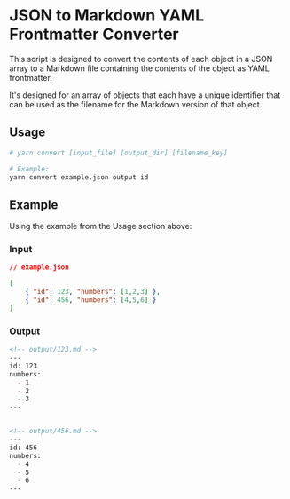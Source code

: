 # JSON to Markdown YAML Frontmatter Converter

This script is designed to convert the contents of each object in a JSON array to a Markdown file containing the contents of the object as YAML frontmatter.

It's designed for an array of objects that each have a unique identifier that can be used as the filename for the Markdown version of that object.

## Usage

```bash
# yarn convert [input_file] [output_dir] [filename_key]

# Example:
yarn convert example.json output id
```

## Example

Using the example from the Usage section above:

### Input

```json
// example.json

[
    { "id": 123, "numbers": [1,2,3] },
    { "id": 456, "numbers": [4,5,6] }
]

```

### Output

```md
<!-- output/123.md -->
---
id: 123
numbers:
  - 1
  - 2
  - 3
---


<!-- output/456.md -->
---
id: 456
numbers:
  - 4
  - 5
  - 6
---

```